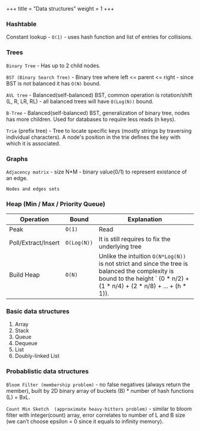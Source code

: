 +++
title = "Data structures"
weight = 1
+++

### Hashtable
Constant lookup - `O(1)` - uses hash function and list of entries for collisions.

### Trees 
`Binary Tree` - Has up to 2 child nodes.

`BST (Binary Search Tree)` - Binary tree where left <= parent <= right - since BST is not balanced it has `O(N)` bound.

`AVL tree` - Balanced(self-balanced) BST, common operation is rotation/shift (L, R, LR, RL) - all balanced trees will have `O(Log(N))` bound.

`B-Tree` - Balanced(self-balanced) BST, generalization of binary tree, nodes has more children. Used for databases to require less reads (n keys).

`Trie` (prefix tree) - Tree to locate specific keys (mostly strings by traversing individual characters). A node's position in the trie defines the key with which it is associated.

### Graphs
`Adjacency matrix` - size N*M - binary value(0/1) to represent existance of an edge.

`Nodes and edges sets`

### Heap (Min / Max / Priority Queue)

| Operation | Bound | Explanation |
|------|------------|---------------------------------|
| Peak  | `O(1)` |  Read                          | 
| Poll/Extract/Insert | `O(Log(N))` | It is still requires to fix the underlying tree |
| Build Heap | `O(N)` | Unlike the intuition `O(N*Log(N))` is not strict and since the tree is balanced the complexity is bound to the height ` (0 * n/2) + (1 * n/4) + (2 * n/8) + ... + (h * 1)).

### Basic data structures

1. Array
2. Stack
3. Queue
4. Dequeue
5. List
6. Doubly-linked List

### Probablistic data structures

`Bloom Filter (membership problem)` - no false negatives (always return the member), built by 2D binary array of buckets (B) * number of hash functions (L) = BxL.

`Count Min Sketch  (approximate heavy-hitters problem)` - similar to bloom filter with integer(count) array, error correlates to number of L and B size (we can’t choose epsilon = 0 since it equals to infinity memory).

